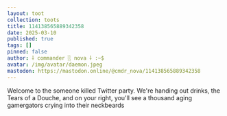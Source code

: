 ```yaml
---
layout: toot
collection: toots
title: 114138565889342358
date: 2025-03-10
published: true
tags: []
pinned: false
author: ⸸ commander ░ nova ⸸ :~$
avatar: /img/avatar/daemon.jpeg
mastodon: https://mastodon.online/@cmdr_nova/114138565889342358
---
```


Welcome to the someone killed Twitter party. We're handing out drinks, the Tears of a Douche, and on your right, you'll see a thousand aging gamergators crying into their neckbeards
